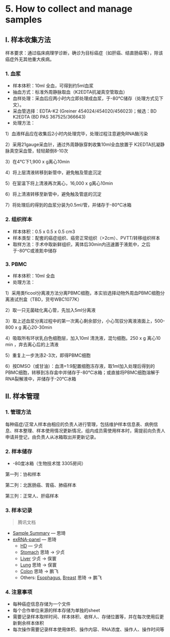 # 5. How to collect and manage samples

## I. 样本收集方法

样本要求：通过临床病理学诊断，确诊为目标癌症（如肝癌、结直肠癌等），除该癌症外无其他重大疾病。

### 1. 血浆

* 样本体积：10ml 全血，可得到约5ml血浆
* 抽血方式：标准外周静脉取血（K2EDTA抗凝真空管取血）
* 血样处理：采血后应两小时内立即处理成血浆，于-80℃储存（处理方式见下文）。
* 采血管选择：EDTA-K2 (Greiner 454024/454020/456023)；候选：BD K2EDTA (BD PAS 367525/366643)
* 处理方法：

1）血液样品应在收集后2小时内处理完毕，处理过程注意避免RNA酶污染

2）采用21gauge采血针，通过外周静脉穿刺收集10ml全血放置于 K2EDTA抗凝静脉真空采血管，轻轻颠倒8-10次

3）在4℃下1,900 x g离心10min

4）将上层清液转移到新管中，避免触及管底沉淀

5）在室温下将上清液再次离心，16,000 x g离心10min

6）将上清液转移至新管中，避免触及管底的沉淀

7）将处理后的得到的血浆分装为0.5ml/管，并储存于-80℃冰箱

### 2. 组织样本

* 样本体积：0.5 x 0.5 x 0.5 cm3
* 样本类型：配套的癌症组织、癌旁正常组织（>2cm）、PVTT/转移组织样本
* 取样方法：手术中取新鲜组织，离体后30min内迅速置于液氮中，之后于-80℃或液氮中储存

### 3. PBMC

* 样本体积：10ml 全血
* 处理方法：

1）采用类ficool分离液方法分离PBMC细胞，本实验选择动物外周血PBMC细胞分离液试剂盒（TBD，货号WBC1077K）

2）取一只无菌硅化离心管，先加入5ml分离液

3）取上述血浆分离过程中的第一次离心剩余部分，小心驾驭分离液液面上，500-800 x g 离心20-30min

4）吸取所有环状乳白色细胞层，加入10ml 清洗液，混匀细胞。250 x g 离心10 min ，弃去离心后的上清液

5）重复上一步洗涤2-3次，即得PBMC细胞

6）按DMSO（或甘油）：血清=1:9配置细胞冻存液，取1ml加入处理后得到的PBMC细胞，转移到冻存盒中并储存于-80℃冰箱；或直接将PBMC细胞溶解于RNA裂解液中，并储存于-20℃冰箱

## II. 样本管理

### 1. 管理方法

每种癌症/正常人样本由相应的负责人进行管理，包括维护样本信息表、病例信息、样本整理、样本使用情况更新情况，组内成员需使用样本时，需提前向负责人申请并登记，由负责人从冰箱取出并更新记录。

### 2. 样本储存

* \-80度冰箱（生物技术馆 3305房间）

第一列：协和样本

第二列：北医肠癌、胃癌、肺癌样本

第三列：正常人、肝癌样本

### 3. 样本记录

> 腾讯文档

* [Sample Summary](https://docs.qq.com/sheet/DVVJlamJ5Tk1TTk1i?opendocxfrom=admin\&tab=eyjsqd\&coord=L20A0A0) — 思琦
* [exRNA-panel](https://docs.qq.com/sheet/DVXp2c3JOUEpLSk9F) — 思琦
  * [HD](https://docs.qq.com/sheet/DVUtEcEZkSkF3ZW9s?opendocxfrom=admin\&tab=BB08J5\&coord=A40F0C0)      — 少贞
  * [Stomach](https://docs.qq.com/sheet/DVUthTk1GZ1l4aFJG) 思琦 → 少贞
  * [Liver](https://docs.qq.com/sheet/DVVRUQWtUVWxKQnVt) 少贞 → 俣寰
  * [Lung](https://docs.qq.com/sheet/DVVJCVXNYaUd3Ymdk) 思琦 → 俣寰
  * [Colon](https://docs.qq.com/sheet/DVWVJamZBTk9maGxW) 思琦 → 鹏飞
  * Others: [Esophagus](5.-how-to-collect-and-manage-samples.md), [Breast](https://docs.qq.com/sheet/DVXNmZW1FSFVkRFFk) 思琦 →  鹏飞

### 4. 注意事项

* 每种癌症信息存储为一个文件
* 每个合作单位来源的样本存储为单独的sheet
* 需要记录样本取样时间、样本体积、收样人、存储位置等，并在每次使用后更新剩余样本体积
* 每次操作需要记录样本使用体积、操作内容、RNA浓度、操作人、操作时间等
